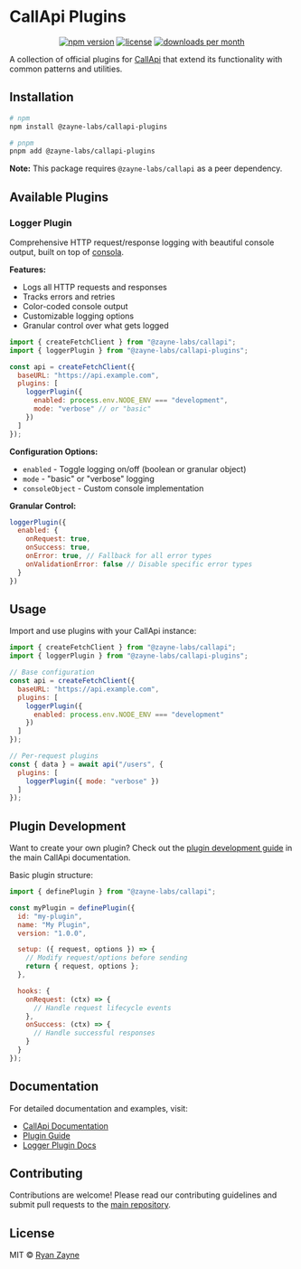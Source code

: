 # CallApi Plugins

<p align="center">
   <a href="https://www.npmjs.com/package/@zayne-labs/callapi-plugins"><img src="https://img.shields.io/npm/v/@zayne-labs/callapi-plugins?style=flat&color=EFBA5F" alt="npm version"></a>
   <a href="https://github.com/zayne-labs/callapi/blob/master/LICENSE"><img src="https://img.shields.io/npm/l/@zayne-labs/callapi-plugins?style=flat&color=EFBA5F" alt="license"></a>
   <a href="https://www.npmjs.com/package/@zayne-labs/callapi-plugins"><img src="https://img.shields.io/npm/dm/@zayne-labs/callapi-plugins?style=flat&color=EFBA5F" alt="downloads per month"></a>
</p>

A collection of official plugins for [CallApi](https://github.com/zayne-labs/callapi) that extend its functionality with common patterns and utilities.

## Installation

```bash
# npm
npm install @zayne-labs/callapi-plugins

# pnpm
pnpm add @zayne-labs/callapi-plugins
```

**Note:** This package requires `@zayne-labs/callapi` as a peer dependency.

## Available Plugins

### Logger Plugin

Comprehensive HTTP request/response logging with beautiful console output, built on top of [consola](https://github.com/unjs/consola).

**Features:**

- Logs all HTTP requests and responses
- Tracks errors and retries
- Color-coded console output
- Customizable logging options
- Granular control over what gets logged

```js
import { createFetchClient } from "@zayne-labs/callapi";
import { loggerPlugin } from "@zayne-labs/callapi-plugins";

const api = createFetchClient({
  baseURL: "https://api.example.com",
  plugins: [
    loggerPlugin({
      enabled: process.env.NODE_ENV === "development",
      mode: "verbose" // or "basic"
    })
  ]
});
```

**Configuration Options:**

- `enabled` - Toggle logging on/off (boolean or granular object)
- `mode` - "basic" or "verbose" logging
- `consoleObject` - Custom console implementation

**Granular Control:**

```js
loggerPlugin({
  enabled: {
    onRequest: true,
    onSuccess: true,
    onError: true, // Fallback for all error types
    onValidationError: false // Disable specific error types
  }
})
```

## Usage

Import and use plugins with your CallApi instance:

```js
import { createFetchClient } from "@zayne-labs/callapi";
import { loggerPlugin } from "@zayne-labs/callapi-plugins";

// Base configuration
const api = createFetchClient({
  baseURL: "https://api.example.com",
  plugins: [
    loggerPlugin({
      enabled: process.env.NODE_ENV === "development"
    })
  ]
});

// Per-request plugins
const { data } = await api("/users", {
  plugins: [
    loggerPlugin({ mode: "verbose" })
  ]
});
```

## Plugin Development

Want to create your own plugin? Check out the [plugin development guide](https://zayne-labs-callapi.netlify.app/docs/plugins) in the main CallApi documentation.

Basic plugin structure:

```js
import { definePlugin } from "@zayne-labs/callapi";

const myPlugin = definePlugin({
  id: "my-plugin",
  name: "My Plugin",
  version: "1.0.0",

  setup: ({ request, options }) => {
    // Modify request/options before sending
    return { request, options };
  },

  hooks: {
    onRequest: (ctx) => {
      // Handle request lifecycle events
    },
    onSuccess: (ctx) => {
      // Handle successful responses
    }
  }
});
```

## Documentation

For detailed documentation and examples, visit:

- [CallApi Documentation](https://zayne-labs-callapi.netlify.app)
- [Plugin Guide](https://zayne-labs-callapi.netlify.app/docs/plugins)
- [Logger Plugin Docs](https://zayne-labs-callapi.netlify.app/docs/plugins/utility/logger)

## Contributing

Contributions are welcome! Please read our contributing guidelines and submit pull requests to the [main repository](https://github.com/zayne-labs/callapi).

## License

MIT © [Ryan Zayne](https://github.com/zayne-labs)

